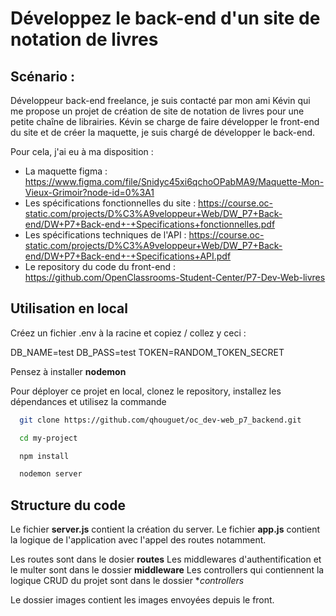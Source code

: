 # Développez le back-end d'un site de notation de livres

## Scénario : 

Développeur back-end freelance, je suis contacté par mon ami Kévin qui me propose un projet de création de site de notation de livres pour une petite chaîne de librairies. 
Kévin se charge de faire développer le front-end du site et de créer la maquette, je suis chargé de développer le back-end.

Pour cela, j'ai eu à ma disposition :

* La maquette figma : https://www.figma.com/file/Snidyc45xi6qchoOPabMA9/Maquette-Mon-Vieux-Grimoir?node-id=0%3A1
* Les spécifications fonctionnelles du site : https://course.oc-static.com/projects/D%C3%A9veloppeur+Web/DW_P7+Back-end/DW+P7+Back-end+-+Specifications+fonctionnelles.pdf
* Les spécifications techniques de l'API : https://course.oc-static.com/projects/D%C3%A9veloppeur+Web/DW_P7+Back-end/DW+P7+Back-end+-+Specifications+API.pdf
* Le repository du code du front-end : https://github.com/OpenClassrooms-Student-Center/P7-Dev-Web-livres

## Utilisation en local

Créez un fichier .env à la racine et copiez / collez y ceci :

DB_NAME=test
DB_PASS=test
TOKEN=RANDOM_TOKEN_SECRET

Pensez à installer **nodemon**

Pour déployer ce projet en local, clonez le repository, installez les dépendances et utilisez la commande 

```bash
  git clone https://github.com/qhouguet/oc_dev-web_p7_backend.git
```
```bash
  cd my-project
```
```bash
  npm install
```
```bash
  nodemon server
```

## Structure du code 

Le fichier **server.js** contient la création du server.
Le fichier **app.js** contient la logique de l'application avec l'appel des routes notamment.

Les routes sont dans le dosier **routes**
Les middlewares d'authentification et le multer sont dans le dossier **middleware**
Les controllers qui contiennent la logique CRUD du projet sont dans le dossier **controllers*

Le dossier images contient les images envoyées depuis le front.
